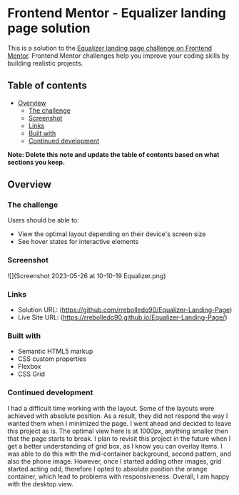 # Frontend Mentor - Equalizer landing page solution

This is a solution to the [Equalizer landing page challenge on Frontend Mentor](https://www.frontendmentor.io/challenges/equalizer-landing-page-7VJ4gp3DE). Frontend Mentor challenges help you improve your coding skills by building realistic projects.

## Table of contents

- [Overview](#overview)
  - [The challenge](#the-challenge)
  - [Screenshot](#screenshot)
  - [Links](#links)
  - [Built with](#built-with)
  - [Continued development](#continued-development)

**Note: Delete this note and update the table of contents based on what sections you keep.**

## Overview

### The challenge

Users should be able to:

- View the optimal layout depending on their device's screen size
- See hover states for interactive elements

### Screenshot

![](Screenshot 2023-05-26 at 10-10-19 Equalizer.png)

### Links

- Solution URL: (https://github.com/rrebolledo90/Equalizer-Landing-Page)
- Live Site URL: (https://rrebolledo90.github.io/Equalizer-Landing-Page/)

### Built with

- Semantic HTML5 markup
- CSS custom properties
- Flexbox
- CSS Grid

### Continued development

I had a difficult time working with the layout. Some of the layouts were achieved with absolute position. As a result, they did not respond the way I wanted them when I minimized the page. I went ahead and decided to leave this project as is. The optimal view here is at 1000px, anything smaller then that the page starts to break. I plan to revisit this project in the future when I get a better understanding of grid box, as I know you can overlay items. I was able to do this with the mid-container background, second pattern, and also the phone image. However, once I started adding other images, grid started acting odd, therefore I opted to absolute position the orange container, which lead to problems with responsiveness. Overall, I am happy with the desktop view.
